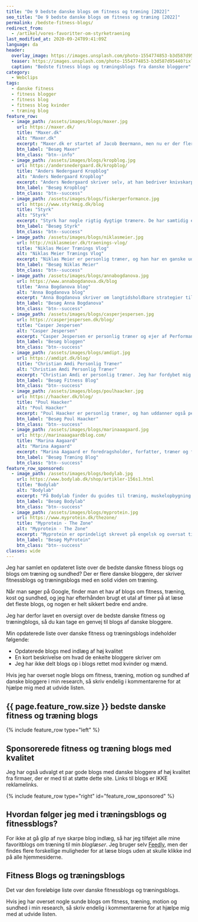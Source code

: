 ```yaml
---
title: "De 9 bedste danske blogs om fitness og træning [2022]"
seo_title: "De 9 bedste danske blogs om fitness og træning [2022]"
permalink: /bedste-fitness-blogs/
redirect_from:
  - /artikel/vores-favoritter-om-styrketraening
last_modified_at: 2020-09-24T09:41:09Z
language: da
header:
  overlay_image: https://images.unsplash.com/photo-1554774853-b3d587d95440?ixlib=rb-1.2.1&auto=format&fit=crop&w=1963&q=5
  teaser: https://images.unsplash.com/photo-1554774853-b3d587d95440?ixlib=rb-1.2.1&auto=format&fit=crop&w=400&q=5
  caption: "Bedste fitness blogs og træningsblogs fra danske bloggere"
category:
  - Webclips
tags:
  - danske fitness
  - fitness blogger
  - fitness blog
  - fitness blog kvinder
  - træning blog
feature_row:
  - image_path: /assets/images/blogs/maxer.jpg
    url: https://maxer.dk/
    title: "Maxer.dk"
    alt: "Maxer.dk"
    excerpt: "Maxer.dk er startet af Jacob Beermann, men nu er der flere der skriver på sitet. Du finder artikler, videoer og podcasts af virkelig høj kvalitet om styrketræning, ernæring, smerter og sundhed på dansk. Alt på sitet er gratis, og det er i mine øjne det bedste danske site om styrketræning."
    btn_label: "Besøg Maxer"
    btn_class: "btn--info"
  - image_path: /assets/images/blogs/kropblog.jpg
    url: https://andersnedergaard.dk/kropblog/
    title: "Anders Nedergaard Kropblog"
    alt: "Anders Nedergaard Kropblog"
    excerpt: "Anders Nedergaard skriver selv, at han bedriver knivskarp formidling om ernæring, sundhed og træning med afsæt i sine erfaringer som træner, forsker og passioneret nørd. Han er bl.a. kendt fra Fitness M/K podcasten, men har også en virkelig fin blog med udførlige artikler."
    btn_label: "Besøg Kropblog"
    btn_class: "btn--success"
  - image_path: /assets/images/blogs/fiskerperformance.jpg
    url: https://www.styrkmig.dk/blog
    title: "Styrk"
    alt: "Styrk"
    excerpt: "Styrk har nogle rigtig dygtige trænere. De har samtidig en blog med masser af god information, selvom der kun er et enkelt indlæg fra 2020. Heldigvis er de tidligere blogindlæg stadig af høj kvalitet, hvor de fleste af os kan blive klogere."
    btn_label: "Besøg Styrk"
    btn_class: "btn--success"
  - image_path: /assets/images/blogs/niklasmeier.jpg
    url: http://niklasmeier.dk/traenings-vlog/
    title: "Niklas Meier Trænings Vlog"
    alt: "Niklas Meier Trænings Vlog"
    excerpt: "Niklas Meier er personlig træner, og han har en ganske udemærket Vlog, hvor han humoristisk med en kop kaffe i hånden forklarer, hvordan træning kan hænge sammen. Desværre bliver bloggen ikke opdateret så ofte længere."
    btn_label: "Besøg Niklas Meier"
    btn_class: "btn--success"
  - image_path: /assets/images/blogs/annabogdanova.jpg
    url: https://www.annabogdanova.dk/blog
    title: "Anna Bogdanova blog"
    alt: "Anna Bogdanova blog"
    excerpt: "Anna Bogdanova skriver om langtidsholdbare strategier til styrket fysik, helbred og selvbillede - og hun skriver særligt til kvinder. Hun har en interessant tilgang som er meget forskellig fra mange andre personlige trænere. Anna Bogdanova arbejder med skræddersyede mikro-interventioner og passende doseringer, hvor der er fokus på balance og forebyggelse af stress og smerter. Har skrevet Skyhøj Forbrænding, Veldrejet og Smertefri, og hun advokerer for at en times kvalitetstræning om ugen kan gøre dig stressfri, smertefri, veldrejet og sundere."
    btn_label: "Besøg Anna Bogdanova"
    btn_class: "btn--success"
  - image_path: /assets/images/blogs/casperjespersen.jpg
    url: https://casperjespersen.dk/blog/
    title: "Casper Jespersen"
    alt: "Casper Jespersen"
    excerpt: "Casper Jespersen er personlig træner og ejer af PerformanceGym i Århus. Han er meget seriøs, og hans blog er en blanding af cases og mere generelle indlæg."
    btn_label: "Besøg bloggen"
    btn_class: "btn--success"
  - image_path: /assets/images/blogs/amdipt.jpg
    url: https://amdipt.dk/blog/
    title: "Christian Amdi Personlig Træner"
    alt: "Christian Amdi Personlig Træner"
    excerpt: "Christian Amdi er personlig træner. Jeg har fordybet mig i flere af indlæggene på Christian Amdis side. Alle blogindlæggene er meget dybdegående, og der er masser af referencer på de enkelte påstande i artiklerne. Samtidig er der masser af underholdende små kommentarer undervejs."
    btn_label: "Besøg Fitness Blog"
    btn_class: "btn--success"
  - image_path: /assets/images/blogs/poulhaacker.jpg
    url: https://haacker.dk/blog/
    title: "Poul Haacker"
    alt: "Poul Haacker"
    excerpt: "Poul Haacker er personlig træner, og han uddanner også personlige træninge hos Fitness Institute. Han er uddannet fysioterapeut og har fordybet sig i træning. Det skinner igennem de grundige blogindlæg, som både bliver præsenteret med en video og tekst."
    btn_label: "Besøg Poul Haacker"
    btn_class: "btn--success"
  - image_path: /assets/images/blogs/marinaaagaard.jpg
    url: http://marinaaagaardblog.com/
    title: "Marina Aagaard"
    alt: "Marina Aagaard"
    excerpt: "Marina Aagaard er foredragsholder, forfatter, træner og fitness blogger. Marina deler ud af sine erfaringer med idræt og sundhed, hvordan man holder gejsten oppe og du vil også kunne finde ideer til træningsprogrammer. Bloggen har virkelig mange blogindlæg delt på forskellige træningsemner."
    btn_label: "Besøg Træning Blog"
    btn_class: "btn--success"
feature_row_sponsored:
  - image_path: /assets/images/blogs/bodylab.jpg
    url: https://www.bodylab.dk/shop/artikler-156s1.html
    title: "Bodylab"
    alt: "Bodylab"
    excerpt: "På Bodylab finder du guides til træning, muskelopbygning og kosttilskud. Deres guides er grundige og kommer vidt omkring emnet. Bodylab vil naturligvis gerne sælge deres produkter, men overordnet set så har deres artikler høj kvalitet skrevet af bl.a. [Brian Henneberg](https://www.bodylab.dk/shop/brian-henneberg-1640c1.html), [Nikolaj Bach](https://www.bodylab.dk/shop/nikolaj-bach-nielsen-1642c1.html) og [Thomas Jagd](https://www.bodylab.dk/shop/thomas-jagd-1647c1.html)."
    btn_label: "Besøg Bodylab"
    btn_class: "btn--success"
  - image_path: /assets/images/blogs/myprotein.jpg
    url: https://www.myprotein.dk/thezone/
    title: "Myprotein - The Zone"
    alt: "Myprotein - The Zone"
    excerpt: "Myprotein er oprindeligt skrevet på engelsk og oversat til dansk, hvilket man godt kan se i nogle af sætningerne. Igen vil de gerne sælge nogle af deres produkter, men bloggen har en stor bredde."
    btn_label: "Besøg MyProtein"
    btn_class: "btn--success"
classes: wide
---
```


Jeg har samlet en opdateret liste over de bedste danske fitness blogs og blogs om træning og sundhed? Der er flere danske bloggere, der skriver fitnessblogs og træningsblogs med en solid viden om træning.

Når man søger på Google, finder man et hav af blogs om fitness, træning, kost og sundhed, og jeg har efterhånden brugt et utal af timer på at læse det fleste blogs, og nogen er helt sikkert bedre end andre.

Jeg har derfor lavet en oversigt over de bedste danske fitness og træningblogs, så du kan tage en genvej til blogs af danske bloggere.

Min opdaterede liste over danske fitness og træningsblogs indeholder følgende:

- Opdaterede blogs med indlæg af høj kvalitet
- En kort beskrivelse om hvad de enkelte bloggere skriver om
- Jeg har ikke delt blogs op i blogs rettet mod kvinder og mænd.

Hvis jeg har overset nogle blogs om fitness, træning, motion og sundhed af danske bloggere i min research, så skriv endelig i kommentarerne for at hjælpe mig med at udvide listen.

## {{ page.feature_row.size }} bedste danske fitness og træning blogs

{% include feature_row type="left" %}

## Sponsorerede fitness og træning blogs med kvalitet

Jeg har også udvalgt et par gode blogs med danske bloggere af høj kvalitet fra firmaer, der er med til at støtte dette site. Links til blogs er IKKE reklamelinks.

{% include feature_row type="right" id="feature_row_sponsored" %}

## Hvordan følger jeg med i træningsblogs og fitnessblogs?

For ikke at gå glip af nye skarpe blog indlæg, så har jeg tilføjet alle mine favoritblogs om træning til min _bloglæser_. Jeg bruger selv [Feedly](http://www.feedly.com), men der findes flere forskellige muligheder for at læse blogs uden at skulle klikke ind på alle hjemmesiderne.

## Fitness Blogs og træningsblogs

Det var den foreløbige liste over danske fitnessblogs og træningsblogs.

Hvis jeg har overset nogle sunde blogs om fitness, træning, motion og sundhed i min research, så skriv endelig i kommentarerne for at hjælpe mig med at udvide listen.
